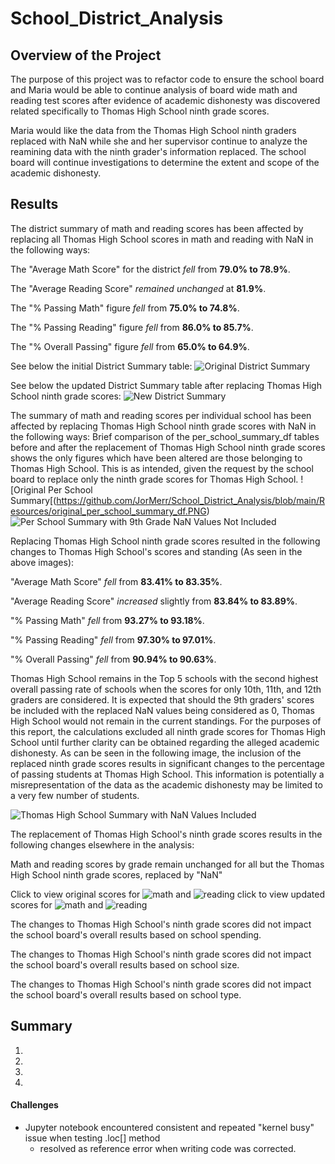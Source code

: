 # School_District_Analysis

## Overview of the Project

The purpose of this project was to refactor code to ensure the school board and Maria would be able to continue analysis of board wide math and reading test scores after evidence of academic dishonesty was discovered related specifically to Thomas High School ninth grade scores.

Maria would like the data from the Thomas High School ninth graders replaced with NaN while she and her supervisor continue to analyze the reamining data with the ninth grader's information replaced. The school board will continue investigations to determine the extent and scope of the academic dishonesty.

## Results
The district summary of math and reading scores has been affected by replacing all Thomas High School scores in math and reading with NaN in the following ways:

The "Average Math Score" for the district *fell* from **79.0% to 78.9%**.

The "Average Reading Score" *remained unchanged* at **81.9%**.

The "% Passing Math" figure *fell* from **75.0% to 74.8%**.

The "% Passing Reading" figure *fell* from **86.0% to 85.7%**.

The "% Overall Passing" figure *fell* from **65.0% to 64.9%**.

See below the initial District Summary table:
![Original District Summary](https://github.com/JorMerr/School_District_Analysis/blob/main/Resources/district_summary_df_original.PNG)

See below the updated District Summary table after replacing Thomas High School ninth grade scores:
![New District Summary](https://github.com/JorMerr/School_District_Analysis/blob/main/Resources/new_district_summary_df.PNG)

The summary of math and reading scores per individual school has been affected by replacing Thomas High School ninth grade scores with NaN in the following ways:
Brief comparison of the per_school_summary_df tables before and after the replacement of Thomas High School ninth grade scores shows the only figures which have been altered are those belonging to Thomas High School. This is as intended, given the request by the school board to replace only the ninth grade scores for Thomas High School.
![Original Per School Summary[(https://github.com/JorMerr/School_District_Analysis/blob/main/Resources/original_per_school_summary_df.PNG)
![Per School Summary with 9th Grade NaN Values Not Included](https://github.com/JorMerr/School_District_Analysis/blob/main/Resources/new_per_school_summary_df_2.PNG)

Replacing Thomas High School ninth grade scores resulted in the following changes to Thomas High School's scores and standing (As seen in the above images):

"Average Math Score" *fell* from **83.41% to 83.35%**.

"Average Reading Score" *increased* slightly from **83.84% to 83.89%**.

"% Passing Math" *fell* from **93.27% to 93.18%**.

"% Passing Reading" *fell* from **97.30% to 97.01%**.

"% Overall Passing" *fell* from **90.94% to 90.63%**.


Thomas High School remains in the Top 5 schools with the second highest overall passing rate of schools when the scores for only 10th, 11th, and 12th graders are considered. It is expected that should the 9th graders' scores be included with the replaced NaN values being considered as 0, Thomas High School would not remain in the current standings. For the purposes of this report, the calculations excluded all ninth grade scores for Thomas High School until further clarity can be obtained regarding the alleged academic dishonesty.
As can be seen in the following image, the inclusion of the replaced ninth grade scores results in significant changes to the percentage of passing students at Thomas High School. This information is potentially a misrepresentation of the data as the academic dishonesty may be limited to a very few number of students.

![Thomas High School Summary with NaN Values Included](https://github.com/JorMerr/School_District_Analysis/blob/main/Resources/ths_ninth_incl_per_school_summary.PNG)

The replacement of Thomas High School's ninth grade scores results in the following changes elsewhere in the analysis:

Math and reading scores by grade remain unchanged for all but the Thomas High School ninth grade scores, replaced by "NaN"

Click to view original scores for ![math](https://github.com/JorMerr/School_District_Analysis/blob/main/Resources/original_math_scores_by_grade.PNG) and ![reading](https://github.com/JorMerr/School_District_Analysis/blob/main/Resources/original_reading_scores_by_grade.PNG)
click to view updated scores for ![math](https://github.com/JorMerr/School_District_Analysis/blob/main/Resources/new_math_scores_by_grade.PNG) and ![reading](https://github.com/JorMerr/School_District_Analysis/blob/main/Resources/new_reading_scores_by_grade.PNG)

The changes to Thomas High School's ninth grade scores did not impact the school board's overall results based on school spending.

The changes to Thomas High School's ninth grade scores did not impact the school board's overall results based on school size.

The changes to Thomas High School's ninth grade scores did not impact the school board's overall results based on school type.



## Summary

1. 
2. 
3. 
4.


#### Challenges
- Jupyter notebook encountered consistent and repeated "kernel busy" issue when testing .loc[] method
	- resolved as reference error when writing code was corrected.
